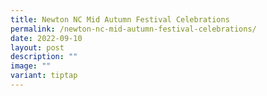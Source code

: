 ```yaml
---
title: Newton NC Mid Autumn Festival Celebrations
permalink: /newton-nc-mid-autumn-festival-celebrations/
date: 2022-09-10
layout: post
description: ""
image: ""
variant: tiptap
---
```

